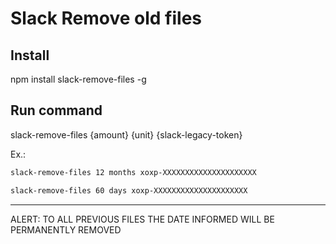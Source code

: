 # Slack Remove old files

## Install 

npm install slack-remove-files -g

## Run command
slack-remove-files {amount} {unit} {slack-legacy-token}

Ex.: 
```bash
slack-remove-files 12 months xoxp-XXXXXXXXXXXXXXXXXXXXX

slack-remove-files 60 days xoxp-XXXXXXXXXXXXXXXXXXXXX
```

*************
ALERT: TO ALL PREVIOUS FILES THE DATE INFORMED WILL BE PERMANENTLY REMOVED
